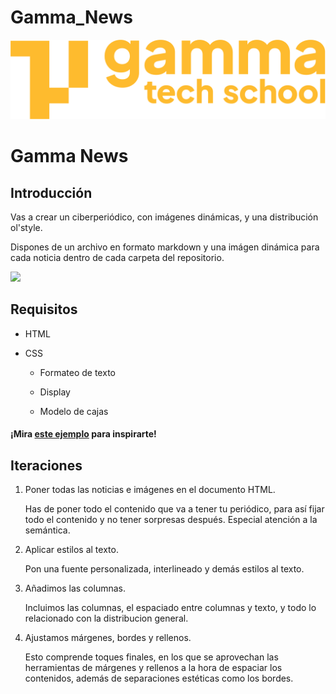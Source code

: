 # Gamma_News

![Logotipo de GammaTech School](assets/Logo_Yellow.png)

# Gamma News

## Introducción ##

Vas a crear un ciberperiódico, con imágenes dinámicas, y una distribución ol'style.

Dispones de un archivo en formato markdown y una imágen dinámica para cada noticia dentro de cada carpeta del repositorio.

![](titulo.gif)

## Requisitos ##

- HTML

- CSS

    - Formateo de texto

    - Display

    - Modelo de cajas

#### ¡Mira [este ejemplo](https://codepen.io/silkine/full/QWBxVX) para inspirarte!

## Iteraciones ##

1. Poner todas las noticias e imágenes en el documento HTML.

    Has de poner todo el contenido que va a tener tu periódico, para así fijar todo el contenido y no tener sorpresas después. Especial atención a la semántica.

2. Aplicar estilos al texto.

    Pon una fuente personalizada, interlineado y demás estilos al texto.

3. Añadimos las columnas.

    Incluimos las columnas, el espaciado entre columnas y texto, y todo lo relacionado con la distribucion general.

4. Ajustamos márgenes, bordes y rellenos.

    Esto comprende toques finales, en los que se aprovechan las herramientas de márgenes y rellenos a la hora de espaciar los contenidos, además de separaciones estéticas como los bordes.
